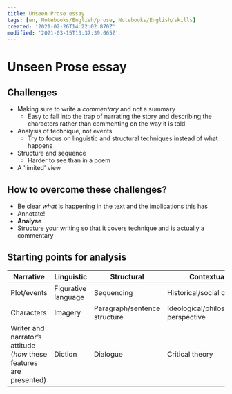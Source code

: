 ```yaml
---
title: Unseen Prose essay
tags: [en, Notebooks/English/prose, Notebooks/English/skills]
created: '2021-02-26T14:22:02.870Z'
modified: '2021-03-15T13:37:39.065Z'
---
```


# Unseen Prose essay
## Challenges
- Making sure to write a *commentary* and not a summary
  - Easy to fall into the trap of narrating the story and describing the characters rather than commenting on the way it is told
- Analysis of technique, not events
  - Try to focus on linguistic and structural techniques instead of what happens
- Structure and sequence
  - Harder to see than in a poem
- A 'limited' view


## How to overcome these challenges?
- Be clear *what* is happening in the text and the implications this has
- Annotate!
- **Analyse**
- Structure your writing so that it covers technique and is actually a commentary

## Starting points for analysis

| **Narrative**                                                | **Linguistic**      | **Structural**               | **Contextual**                        |
| ------------------------------------------------------------ | ------------------- | ---------------------------- | ------------------------------------- |
| Plot/events                                                  | Figurative language | Sequencing                   | Historical/social context             |
| Characters                                                   | Imagery             | Paragraph/sentence structure | Ideological/philosophical perspective |
| Writer and narrator’s attitude (*how* these features are presented) | Diction             | Dialogue                     | Critical theory                       |

